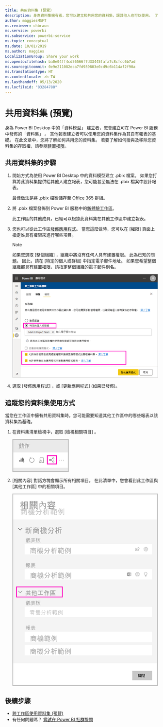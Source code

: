 ```yaml
---
title: 共用資料集 (預覽)
description: 身為資料集擁有者，您可以建立和共用您的資料集，讓其他人也可以使用。 了解如何共用它們。
author: maggiesMSFT
ms.reviewer: chbraun
ms.service: powerbi
ms.subservice: powerbi-service
ms.topic: conceptual
ms.date: 10/01/2019
ms.author: maggies
LocalizationGroup: Share your work
ms.openlocfilehash: ba0e04ff4cd56566f7d33445fafa7c8cfcc6b7ad
ms.sourcegitcommit: 0e9e211082eca7fd939803e0cd9c6b114af2f90a
ms.translationtype: HT
ms.contentlocale: zh-TW
ms.lasthandoff: 05/13/2020
ms.locfileid: "83284788"
---
```

# <a name="share-a-dataset-preview"></a>共用資料集 (預覽)

身為 Power BI Desktop 中的「資料模型」  建立者，您會建立可在 Power BI 服務中發佈的「資料集」  。 其他報表建立者可以使用您的資料集作為其自有報表的基礎。 在此文章中，您將了解如何共用您的資料集。 若要了解如何授與及移除您資料集的存取權，請參閱[建置權限](service-datasets-build-permissions.md)。

## <a name="steps-to-sharing-your-dataset"></a>共用資料集的步驟

1. 開始方式為使用 Power BI Desktop 中的資料模型建立 .pbix 檔案。 如果您打算將此資料集提供給其他人建立報表，您可能甚至無法在 .pbix 檔案中設計報表。

    最佳做法是將 .pbix 檔案儲存至 Office 365 群組。

1. 將 .pbix 檔案發佈到 Power BI 服務中的[新體驗工作區](../collaborate-share/service-create-the-new-workspaces.md)。
    
    此工作區的其他成員，已經可以根據此資料集在其他工作區中建立報表。

1. 您也可以從此工作區[發佈應用程式](../collaborate-share/service-create-distribute-apps.md)。 當您這麼做時，您可以在 [權限]  頁面上指定誰具有權限來進行哪些項目。

    > [!NOTE]
    > 如果您選取 [整個組織]  ，組織中將沒有任何人具有建置權限。 此為已知的問題。 因此，請在 [特定的個人或群組]  中指定電子郵件地址。  如果您希望整個組織都具有建置權限，請指定整個組織的電子郵件別名。

    ![設定應用程式權限](media/service-datasets-build-permissions/power-bi-dataset-app-permission-new-look.png)

1. 選取 [發佈應用程式]  ，或 [更新應用程式]  (如果已發佈)。

## <a name="track-your-dataset-usage"></a>追蹤您的資料集使用方式

當您在工作區中擁有共用資料集時，您可能需要知道其他工作區中的哪些報表以該資料集為基礎。

1. 在資料集清單檢視中，選取 [檢視相關項目]  。

    ![檢視相關項目圖示](media/service-datasets-build-permissions/power-bi-dataset-view-related-to-dataset.png)

1. [相關內容]  對話方塊會顯示所有相關項目。 在此清單中，您會看到此工作區與 [其他工作區]  中的相關項目。
 
    ![[相關內容] 對話方塊](media/service-datasets-build-permissions/power-bi-dataset-related-workspaces.png)

## <a name="next-steps"></a>後續步驟

- [跨工作區使用資料集 (預覽)](service-datasets-across-workspaces.md)
- 有任何問題嗎？ [嘗試在 Power BI 社群提問](https://community.powerbi.com/)
